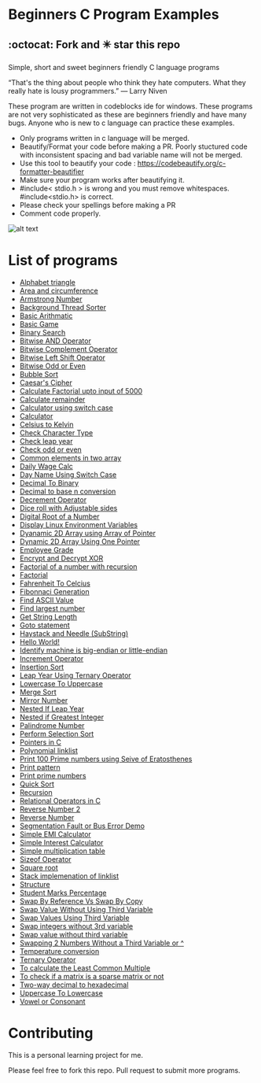 # Beginners C Program Examples

## :octocat: Fork and :eight_pointed_black_star: star this repo

Simple, short and sweet beginners friendly C language programs

“That's the thing about people who think they hate computers. What they really hate is lousy programmers.”
― Larry Niven

These program are written in codeblocks ide for windows. These programs are not very sophisticated as these are beginners friendly and have many bugs. Anyone who is new to c language can practice these examples.

- Only programs written in c language will be merged.
- Beautify/Format your code before making a PR. Poorly stuctured code with inconsistent spacing and bad variable name will not be merged.
- Use this tool to beautify your code : https://codebeautify.org/c-formatter-beautifier
- Make sure your program works after beautifying it.
- #include< stdio.h > is wrong and you must remove whitespaces. #include<stdio.h> is correct.
- Please check your spellings before making a PR
- Comment code properly.

![alt text](Screenshot.PNG)

# List of programs

- [Alphabet triangle](alphabetTriangle.cpp)
- [Area and circumference](AreaAndCircumference.c)
- [Armstrong Number](ArmstrongNumber.c)
- [Background Thread Sorter](BackgroundThreadSorter.c)
- [Basic Arithmatic](BasicArithmatic.c)
- [Basic Game](BasicGame.c)
- [Binary Search](BinarySearch.c)
- [Bitwise AND Operator](BitwiseAndOperator.c)
- [Bitwise Complement Operator](BitwiseComplementOperator.c)
- [Bitwise Left Shift Operator](BitwiseLeftshiftOperator.c)
- [Bitwise Odd or Even](BitwiseOddOrEven.c)
- [Bubble Sort](BubbleSort.c)
- [Caesar's Cipher](caesar_cipher.c)
- [Calculate Factorial upto input of 5000](large_factorial.c)
- [Calculate remainder](FindRemainder.c)
- [Calculator using switch case](CalcUsingSwitchCase.c)
- [Calculator](combine_calculator.c)
- [Celsius to Kelvin](CelciusToKelvinConv.c)
- [Check Character Type](CheckCharacterType.c)
- [Check leap year](isInputLeapYear.c)
- [Check odd or even](oddandeven.c)
- [Common elements in two array](CommonElementsInTwoArrays.c)
- [Daily Wage Calc](DailyWageCalc.c)
- [Day Name Using Switch Case](DayNameUsingSwitchCase.c)
- [Decimal To Binary](DecimalToBinary.c)
- [Decimal to base n conversion](DecimalToBaseN.c)
- [Decrement Operator](DecrementOperator.c)
- [Dice roll with Adjustable sides](DiceRoll.c)
- [Digital Root of a Number](DigitalRoot.c)
- [Display Linux Environment Variables](DisplayLinuxEnvirmentVariables.c)
- [Dyanamic 2D Array using Array of Pointer](DynamicTwoDArrayUsingArrayOfPointer.c)
- [Dynamic 2D Array Using One Pointer](DynamicTwoDArrayUsingOnePointer.c)
- [Employee Grade](EmployeeGrade.c)
- [Encrypt and Decrypt XOR](EncryptDecryptXOR.c)
- [Factorial of a number with recursion](RecursiveFactorial.c)
- [Factorial](Factorial.c)
- [Fahrenheit To Celcius](FahrenheitToCelciusConv.c)
- [Fibonnaci Generation](FibonacciGeneration.c)
- [Find ASCII Value](FindAsciiValue.c)
- [Find largest number](Largest.c)
- [Get String Length](StringLength.c)
- [Goto statement](GotoStatementEvenOrOdd.c)
- [Haystack and Needle (SubString)](HaystackAndNeedle_SubString.c)
- [Hello World!](HelloWorld.c)
- [Identify machine is big-endian or little-endian](endian.c)
- [Increment Operator](IncrementOperator.c)
- [Insertion Sort](Insertionsort.c)
- [Leap Year Using Ternary Operator](LeapYearTernaryOperator.c)
- [Lowercase To Uppercase](LowercaseToUppercase.c)
- [Merge Sort](Mergesort.c)
- [Mirror Number](MirrorNumber.c)
- [Nested If Leap Year](NestedIfLeapYear.c)
- [Nested if Greatest Integer](NestedifGreatestInteger.c)
- [Palindrome Number](PalindromeNumber.c)
- [Perform Selection Sort](SelectionSort.c)
- [Pointers in C](Pointers.c)
- [Polynomial linklist](Polynomial_linklist.c)
- [Print 100 Prime numbers using Seive of Eratosthenes](PrimeByEratosthenes.c)
- [Print pattern](Pattern1.c)
- [Print prime numbers](Prime.c)
- [Quick Sort](Quicksort.c)
- [Recursion](Recursion.c)
- [Relational Operators in C](RelationalOperators.c)
- [Reverse Number 2](ReverseNumber2.c)
- [Reverse Number](ReverseNumber.c)
- [Segmentation Fault or Bus Error Demo](SegmentationFaultorBusErrorDemo.c)
- [Simple EMI Calculator](SimpleEMICalculator.c)
- [Simple Interest Calculator](SimpleInterestCalculator.c)
- [Simple multiplication table](SimpleMultiplicationTable.c)
- [Sizeof Operator](SizeofOperator.c)
- [Square root](SquareRoot.c)
- [Stack implemenation of linklist](Stack%20-%20Linked%20List.c)
- [Structure](Structure.c)
- [Student Marks Percentage](StudentMarksPercentage.c)
- [Swap By Reference Vs Swap By Copy](SwapByRefandCopy.c)
- [Swap Value Without Using Third Variable](SwapValueWithoutUsingThirdVariable.c)
- [Swap Values Using Third Variable](SwapValueUsingThirdVariable.c)
- [Swap integers without 3rd variable](SwapIntegers.c)
- [Swap value without third variable](SwapValueWithoutUsingThirdVariable.c)
- [Swapping 2 Numbers Without a Third Variable or ^](<SwapIntegersWithout3rdVariable(Arithmatic).c>)
- [Temperature conversion](AllTempScalesConv.c)
- [Ternary Operator](TernaryOperator.c)
- [To calculate the Least Common Multiple](lcm.c)
- [To check if a matrix is a sparse matrix or not](SparseMatrix_017.c)
- [Two-way decimal to hexadecimal](DecimalToHexadecimalViceVersa.c)
- [Uppercase To Lowercase](UppercaseToLowercase.c)
- [Vowel or Consonant](VowelorConsonant.c)

# Contributing

This is a personal learning project for me.

Please feel free to fork this repo. Pull request to submit more programs.
